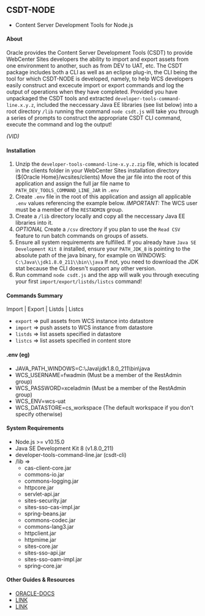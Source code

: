 ## CSDT-NODE
- Content Server Development Tools for Node.js

#### About
Oracle provides the Content Server Development Tools (CSDT) to provide WebCenter Sites developers the ability to import and export assets from one environment to another, such as from DEV to UAT, etc. The CSDT package includes both a CLI as well as an eclipse plug-in, the CLI being the tool for which CSDT-NODE is developed, namely, to help WCS developers easily construct and excecute import or export commands and log the output of operations when they have completed. Provided you have unpackaged the CSDT tools and extracted `developer-tools-command-line.x.y.z`, included the neccessary Java EE libraries (see list below) into a root directory `/lib` running the command `node csdt.js` will take you through a series of prompts to construct the appropriate CSDT CLI command, execute the command and log the output!

*(VID)*

#### Installation
1) Unzip the `developer-tools-command-line-x.y.z.zip` file, which is located in the clients folder in your WebCenter Sites installation directory (${Oracle Home}/wcsites/clients) Move the jar file into the root of this application and assign the full jar file name to `PATH_DEV_TOOLS_COMMAND_LINE_JAR` in `.env`
2) Create `.env` file in the root of this application and assign all applicable `.env` values referencing the example below. *IMPORTANT:* The WCS user must be a member of the `RESTADMIN` group.
2) Create a `/lib` directory locally and copy all the neccessary Java EE libraries into it.
3) *OPTIONAL* Create a `/csv` directory if you plan to use the `Read CSV` feature to run batch commands on groups of assets.
4) Ensure all system requirements are fulfilled. If you already have `Java SE Development Kit 8` installed, ensure your `PATH_JDK_8` is pointing to the absolute path of the java binary, for example on WINDOWS: `C:\Java\\jdk1.8.0_211\\bin\\java` If not, you need to download the JDK stat because the CLI doesn't support any other version.
5) Run command `node csdt.js` and the app will walk you through executing your first `import/export/listds/listcs` command! 

#### Commands Summary
Import | Export | Listds | Listcs
* `export` => pull assets from WCS instance into datastore
* `import` => push assets to WCS instance from datastore
* `listds` => list assets specified in datastore
* `listcs` => list assets specified in content store

#### .env (eg)
* JAVA_PATH_WINDOWS=C:\Java\\jdk1.8.0_211\\bin\\java
* WCS_USERNAME=fwadmin (Must be a member of the RestAdmin group)
* WCS_PASSWORD=xceladmin (Must be a member of the RestAdmin group)
* WCS_ENV=wcs-uat
* WCS_DATASTORE=cs_workspace (The default workspace if you don't specify otherwise)

#### System Requirements
* Node.js >= v10.15.0
* Java SE Development Kit 8 (v1.8.0_211)
* developer-tools-command-line.jar (csdt-cli)
* /lib => 
  - cas-client-core.jar
  - commons-io.jar
  - commons-logging.jar
  - httpcore.jar
  - servlet-api.jar
  - sites-security.jar
  - sites-sso-cas-impl.jar
  - spring-beans.jar
  - commons-codec.jar
  - commons-lang3.jar
  - httpclient.jar
  - httpmime.jar
  - sites-core.jar
  - sites-sso-api.jar
  - sites-sso-oam-impl.jar
  - spring-core.jar

#### Other Guides & Resources
- [ORACLE-DOCS](https://docs.oracle.com/middleware/12211/wcs/develop/GUID-D80810CF-4CA1-4CE6-8533-571F6F65462C.htm#WBCSD995)
- [LINK](https://kksays.wordpress.com/2015/03/20/export-using-csdt-command-line-tool-in-oracle-webcenter-sites-fatwire/)
- [LINK](https://manifesto.co.uk/getting-started-content-server-developer-tools/)
